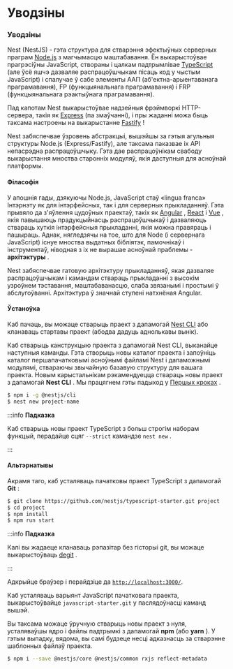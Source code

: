 # Уводзіны

### Уводзіны

Nest (NestJS) - гэта структура для стварэння эфектыўных серверных праграм [Node.js](https://nodejs.org/) з магчымасцю маштабавання. Ён выкарыстоўвае прагрэсіўны JavaScript, створаны і цалкам падтрымлівае [TypeScript](http://www.typescriptlang.org/) (але ўсё яшчэ дазваляе распрацоўшчыкам пісаць код у чыстым JavaScript) і спалучае ў сабе элементы ААП (аб'ектна-арыентаванага праграмавання), FP (функцыянальнага праграмавання) і FRP (функцыянальнага рэактыўнага праграмавання).

Пад капотам Nest выкарыстоўвае надзейныя фрэймворкі HTTP-сервера, такія як [Express](https://expressjs.com/) (па змаўчанні), і пры жаданні можа быць таксама настроены на выкарыстанне [Fastify](https://github.com/fastify/fastify) !

Nest забяспечвае ўзровень абстракцыі, вышэйшы за гэтыя агульныя структуры Node.js (Express/Fastify), але таксама паказвае іх API непасрэдна распрацоўшчыку. Гэта дае распрацоўнікам свабоду выкарыстання мноства старонніх модуляў, якія даступныя для асноўнай платформы.

#### Філасофія

У апошнія гады, дзякуючы Node.js, JavaScript стаў «lingua franca» Інтэрнэту як для інтэрфейсных, так і для серверных прыкладанняў. Гэта прывяло да з'яўлення цудоўных праектаў, такіх як [Angular](https://angular.dev/) , [React](https://github.com/facebook/react) і [Vue](https://github.com/vuejs/vue) , якія павышаюць прадукцыйнасць распрацоўшчыкаў і дазваляюць ствараць хуткія інтэрфейсныя прыкладанні, якія можна правяраць і пашыраць. Аднак, нягледзячы на ​​тое, што для Node (і сервернага JavaScript) існуе мноства выдатных бібліятэк, памочнікаў і інструментаў, ніводная з іх не вырашае асноўнай праблемы - **архітэктуры** .

Nest забяспечвае гатовую архітэктуру прыкладанняў, якая дазваляе распрацоўшчыкам і камандам ствараць прыкладанні з высокім узроўнем тэставання, маштабаванасцю, слаба звязанымі і простымі ў абслугоўванні. Архітэктура ў значнай ступені натхнёная Angular.

#### Ўстаноўка

Каб пачаць, вы можаце стварыць праект з дапамогай [Nest CLI](/cli/overview) або кланаваць стартавы праект (абодва дадуць аднолькавы вынік).

Каб стварыць канструкцыю праекта з дапамогай Nest CLI, выканайце наступныя каманды. Гэта створыць новы каталог праекта і запоўніць каталог першапачатковымі асноўнымі файламі Nest і дапаможнымі модулямі, ствараючы звычайную базавую структуру для вашага праекта. Новым карыстальнікам рэкамендуецца ствараць новы праект з дапамогай **Nest CLI** . Мы працягнем гэты падыход у [Першых кроках](first-steps) .

```bash
$ npm i -g @nestjs/cli
$ nest new project-name
```

:::info **Падказка**

Каб стварыць новы праект TypeScript з больш строгім наборам функцый, перадайце сцяг `--strict` камандзе `nest new` .

:::

#### Альтэрнатывы

Акрамя таго, каб усталяваць пачатковы праект TypeScript з дапамогай **Git** :

```bash
$ git clone https://github.com/nestjs/typescript-starter.git project
$ cd project
$ npm install
$ npm run start
```

:::info **Падказка**

Калі вы жадаеце кланаваць рэпазітар без гісторыі git, вы можаце выкарыстоўваць [degit](https://github.com/Rich-Harris/degit) .

:::

Адкрыйце браўзер і перайдзіце да [`http://localhost:3000/`](http://localhost:3000/).

Каб усталяваць варыянт JavaScript пачатковага праекта, выкарыстоўвайце `javascript-starter.git` у паслядоўнасці каманд вышэй.

Вы таксама можаце ўручную стварыць новы праект з нуля, усталяваўшы ядро ​​і файлы падтрымкі з дапамогай **npm** (або **yarn** ). У гэтым выпадку, вядома, вы самі будзеце несці адказнасць за стварэнне шаблонных файлаў праекта.

```bash
$ npm i --save @nestjs/core @nestjs/common rxjs reflect-metadata
```
